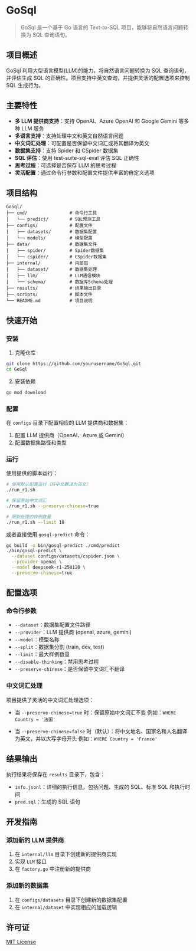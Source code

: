 # GoSql

> GoSql 是一个基于 Go 语言的 Text-to-SQL 项目，能够将自然语言问题转换为 SQL 查询语句。

## 项目概述

GoSql 利用大型语言模型(LLM)的能力，将自然语言问题转换为 SQL 查询语句，并评估生成 SQL 的正确性。项目支持中英文查询，并提供灵活的配置选项来控制 SQL 生成行为。

## 主要特性

- **多 LLM 提供商支持**：支持 OpenAI、Azure OpenAI 和 Google Gemini 等多种 LLM 服务
- **多语言支持**：支持处理中文和英文自然语言问题
- **中文词汇处理**：可配置是否保留中文词汇或将其翻译为英文
- **数据集支持**：支持 Spider 和 CSpider 数据集
- **SQL 评估**：使用 test-suite-sql-eval 评估 SQL 正确性
- **思考过程**：可选择是否保存 LLM 的思考过程
- **灵活配置**：通过命令行参数和配置文件提供丰富的自定义选项

## 项目结构

```
GoSql/
├── cmd/                # 命令行工具
│   └── predict/        # SQL预测工具
├── configs/            # 配置文件
│   ├── datasets/       # 数据集配置
│   └── models/         # 模型配置
├── data/               # 数据集文件
│   ├── spider/         # Spider数据集
│   └── cspider/        # CSpider数据集
├── internal/           # 内部包
│   ├── dataset/        # 数据集处理
│   ├── llm/            # LLM通信模块
│   └── schema/         # 数据库Schema处理
├── results/            # 结果输出目录
├── scripts/            # 脚本文件
└── README.md           # 项目说明
```

## 快速开始

### 安装

1. 克隆仓库
```bash
git clone https://github.com/yourusername/GoSql.git
cd GoSql
```

2. 安装依赖
```bash
go mod download
```

### 配置

在 `configs` 目录下配置相应的 LLM 提供商和数据集：

1. 配置 LLM 提供商（OpenAI、Azure 或 Gemini）
2. 配置数据集路径和类型

### 运行

使用提供的脚本运行：

```bash
# 使用默认配置运行（将中文翻译为英文）
./run_r1.sh

# 保留原始中文词汇
./run_r1.sh --preserve-chinese=true

# 限制处理的样例数量
./run_r1.sh --limit 10
```

或者直接使用 `gosql-predict` 命令：

```bash
go build -o bin/gosql-predict ./cmd/predict
./bin/gosql-predict \
  --dataset configs/datasets/cspider.json \
  --provider openai \
  --model deepseek-r1-250120 \
  --preserve-chinese=true
```

## 配置选项

### 命令行参数

- `--dataset`：数据集配置文件路径
- `--provider`：LLM 提供商 (openai, azure, gemini)
- `--model`：模型名称
- `--split`：数据集分割 (train, dev, test)
- `--limit`：最大样例数量
- `--disable-thinking`：禁用思考过程
- `--preserve-chinese`：是否保留中文词汇不翻译

### 中文词汇处理

项目提供了灵活的中文词汇处理选项：

- 当 `--preserve-chinese=true` 时：保留原始中文词汇不变
  例如：`WHERE Country = '法国'`

- 当 `--preserve-chinese=false` 时（默认）：将中文地名、国家名和人名翻译为英文，并以大写字母开头
  例如：`WHERE Country = 'France'`

## 结果输出

执行结果将保存在 `results` 目录下，包含：

- `info.jsonl`：详细的执行信息，包括问题、生成的 SQL、标准 SQL 和执行时间
- `pred.sql`：生成的 SQL 语句

## 开发指南

### 添加新的 LLM 提供商

1. 在 `internal/llm` 目录下创建新的提供商实现
2. 实现 `LLM` 接口
3. 在 `factory.go` 中注册新的提供商

### 添加新的数据集

1. 在 `configs/datasets` 目录下创建新的数据集配置
2. 在 `internal/dataset` 中实现相应的加载逻辑

## 许可证

[MIT License](LICENSE)